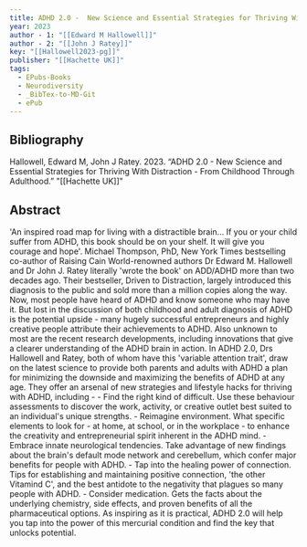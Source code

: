 ```yaml
---
title: ADHD 2.0 -  New Science and Essential Strategies for Thriving With Distraction - From Childhood Through Adulthood
year: 2023
author - 1: "[[Edward M Hallowell]]"
author - 2: "[[John J Ratey]]"
key: "[[Hallowell2023-pg]]"
publisher: "[[Hachette UK]]"
tags:
  - EPubs-Books
  - Neurodiversity
  - _BibTex-to-MD-Git
  - ePub
---
```


## Bibliography
Hallowell, Edward M, John J Ratey. 2023. “ADHD 2.0 -  New Science and Essential Strategies for Thriving With Distraction - From Childhood Through Adulthood.” "[[Hachette UK]]"

## Abstract
'An inspired road map for living with a distractible brain... If you or your child suffer from ADHD, this book should be on your shelf. It will give you courage and hope'. Michael Thompson, PhD, New York Times bestselling co-author of Raising Cain World-renowned authors Dr Edward M. Hallowell and Dr John J. Ratey literally 'wrote the book' on ADD/ADHD more than two decades ago. Their bestseller, Driven to Distraction, largely introduced this diagnosis to the public and sold more than a million copies along the way. Now, most people have heard of ADHD and know someone who may have it. But lost in the discussion of both childhood and adult diagnosis of ADHD is the potential upside -  many hugely successful entrepreneurs and highly creative people attribute their achievements to ADHD. Also unknown to most are the recent research developments, including innovations that give a clearer understanding of the ADHD brain in action. In ADHD 2.0, Drs Hallowell and Ratey, both of whom have this 'variable attention trait', draw on the latest science to provide both parents and adults with ADHD a plan for minimizing the downside and maximizing the benefits of ADHD at any age. They offer an arsenal of new strategies and lifestyle hacks for thriving with ADHD, including -  - Find the right kind of difficult. Use these behaviour assessments to discover the work, activity, or creative outlet best suited to an individual's unique strengths. - Reimagine environment. What specific elements to look for - at home, at school, or in the workplace - to enhance the creativity and entrepreneurial spirit inherent in the ADHD mind. - Embrace innate neurological tendencies. Take advantage of new findings about the brain's default mode network and cerebellum, which confer major benefits for people with ADHD. - Tap into the healing power of connection. Tips for establishing and maintaining positive connection, 'the other Vitamind C', and the best antidote to the negativity that plagues so many people with ADHD. - Consider medication. Gets the facts about the underlying chemistry, side effects, and proven benefits of all the pharmaceutical options. As inspiring as it is practical, ADHD 2.0 will help you tap into the power of this mercurial condition and find the key that unlocks potential.